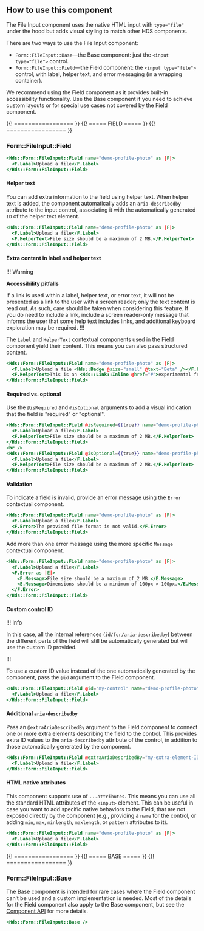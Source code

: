 ## How to use this component

The File Input component uses the native HTML input with `type="file"` under the hood but adds visual styling to match other HDS components.

There are two ways to use the File Input component:

- `Form::FileInput::Base`—the Base component: just the `<input type="file">` control.
- `Form::FileInput::Field`—the Field component: the `<input type="file">` control, with label, helper text, and error messaging (in a wrapping container).

We recommend using the Field component as it provides built-in accessibility functionality. Use the Base component if you need to achieve custom layouts or for special use cases not covered by the Field component.

{{! ================= }} {{! ===== FIELD ===== }} {{! ================= }}

### Form::FileInput::Field

```handlebars
<Hds::Form::FileInput::Field name="demo-profile-photo" as |F|>
  <F.Label>Upload a file</F.Label>
</Hds::Form::FileInput::Field>
```

#### Helper text

You can add extra information to the field using helper text. When helper text is added, the component automatically adds an `aria-describedby` attribute to the input control, associating it with the automatically generated `ID` of the helper text element.

```handlebars
<Hds::Form::FileInput::Field name="demo-profile-photo" as |F|>
  <F.Label>Upload a file</F.Label>
  <F.HelperText>File size should be a maximum of 2 MB.</F.HelperText>
</Hds::Form::FileInput::Field>
```

#### Extra content in label and helper text

!!! Warning

**Accessibility pitfalls**

If a link is used within a label, helper text, or error text, it will not be presented as a link to the user with a screen reader; only the text content is read out. As such, care should be taken when considering this feature. If you do need to include a link, include a screen reader-only message that informs the user that some help text includes links, and additional keyboard exploration may be required.
!!!

The `Label` and `HelperText` contextual components used in the Field component yield their content. This means you can also pass structured content.

```handlebars
<Hds::Form::FileInput::Field name="demo-profile-photo" as |F|>
  <F.Label>Upload a file <Hds::Badge @size="small" @text="Beta" /></F.Label>
  <F.HelperText>This is an <Hds::Link::Inline @href="#">experimental feature</Hds::Link::Inline>.</F.HelperText>
</Hds::Form::FileInput::Field>
```

#### Required vs. optional

Use the `@isRequired` and `@isOptional` arguments to add a visual indication that the field is "required" or "optional".

```handlebars
<Hds::Form::FileInput::Field @isRequired={{true}} name="demo-profile-photo" as |F|>
  <F.Label>Upload a file</F.Label>
  <F.HelperText>File size should be a maximum of 2 MB.</F.HelperText>
</Hds::Form::FileInput::Field>
<br />
<Hds::Form::FileInput::Field @isOptional={{true}} name="demo-profile-photo" as |F|>
  <F.Label>Upload a file</F.Label>
  <F.HelperText>File size should be a maximum of 2 MB.</F.HelperText>
</Hds::Form::FileInput::Field>
```

#### Validation

To indicate a field is invalid, provide an error message using the `Error` contextual component.

```handlebars
<Hds::Form::FileInput::Field name="demo-profile-photo" as |F|>
  <F.Label>Upload a file</F.Label>
  <F.Error>The provided file format is not valid.</F.Error>
</Hds::Form::FileInput::Field>
```

Add more than one error message using the more specific `Message` contextual component.

```handlebars
<Hds::Form::FileInput::Field name="demo-profile-photo" as |F|>
  <F.Label>Upload a file</F.Label>
  <F.Error as |E|>
    <E.Message>File size should be a maximum of 2 MB.</E.Message>
    <E.Message>Dimensions should be a minimum of 100px × 100px.</E.Message>
  </F.Error>
</Hds::Form::FileInput::Field>
```

#### Custom control ID

!!! Info

In this case, all the internal references (`id/for/aria-describedby`) between the different parts of the field will still be automatically generated but will use the custom ID provided.

!!!

To use a custom ID value instead of the one automatically generated by the component, pass the `@id` argument to the Field component.

```handlebars
<Hds::Form::FileInput::Field @id="my-control" name="demo-profile-photo" as |F|>
  <F.Label>Upload a file</F.Label>
</Hds::Form::FileInput::Field>
```

#### Additional `aria-describedby`

Pass an `@extraAriaDescribedBy` argument to the Field component to connect one or more extra elements describing the field to the control. This provides extra ID values to the `aria-describedby` attribute of the control, in addition to those automatically generated by the component.

```handlebars
<Hds::Form::FileInput::Field @extraAriaDescribedBy="my-extra-element-ID" name="demo-profile-photo" as |F|>
  <F.Label>Upload a file</F.Label>
</Hds::Form::FileInput::Field>
```

#### HTML native attributes

This component supports use of `...attributes`. This means you can use all the standard HTML attributes of the `<input>` element. This can be useful in case you want to add specific native behaviors to the Field, that are not exposed directly by the component (e.g., providing a `name` for the control, or adding `min`, `max`, `minlength`, `maxlength`, or `pattern` attributes to it).

```handlebars
<Hds::Form::FileInput::Field name="demo-profile-photo" as |F|>
  <F.Label>Upload a file</F.Label>
</Hds::Form::FileInput::Field>
```

{{! ================= }} {{! ===== BASE ===== }} {{! ================= }}

### Form::FileInput::Base

The Base component is intended for rare cases where the Field component can’t be used and a custom implementation is needed. Most of the details for the Field component also apply to the Base component, but see the [Component API](#component-api) for more details.

```handlebars
<Hds::Form::FileInput::Base />
```
